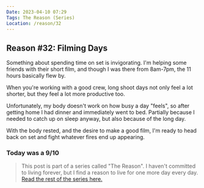 ```yaml
---
Date: 2023-04-10 07:29
Tags: The Reason (Series)
Location: /reason/32
---
```


## Reason #32: Filming Days
Something about spending time on set is invigorating. I'm helping some friends with their short film, and though I was there from 8am-7pm, the 11 hours basically flew by.

When you're working with a good crew, long shoot days not only feel a lot shorter, but they feel a lot more productive too.

Unfortunately, my body doesn't work on how busy a day "feels", so after getting home I had dinner and immediately went to bed. Partially because I needed to catch up on sleep anyway, but also because of the long day.

With the body rested, and the desire to make a good film, I'm ready to head back on set and fight whatever fires end up appearing.

### Today was a 9/10

>This post is part of a series called "The Reason". I haven't committed to living forever, but I find a reason to live for one more day every day. [Read the rest of the series here.](/reason/)